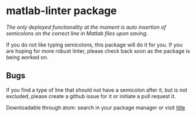 # matlab-linter package

*The only deployed functionality at the moment is auto insertion
of semicolons on the correct line in Matlab files upon saving.*

If you do not like typing semicolons, this package will do it for you. If you are hoping
for more robust linter, please check back soon as the package is being worked on.


## Bugs

If you find a type of line that should not have a semicolon after it, but is not excluded,
please create a github issue for it or initiate a pull request it.



Downloadable through atom: search in your package manager or visit [title](https://atom.io/packages/matlab-linter)
